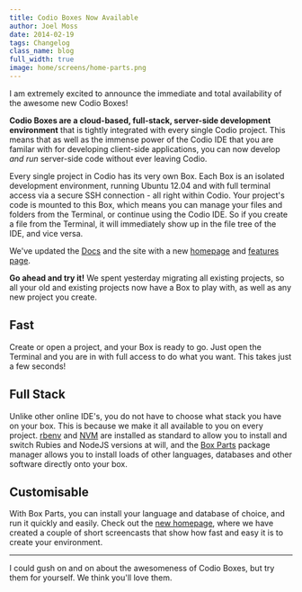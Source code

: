 ```yaml
---
title: Codio Boxes Now Available
author: Joel Moss
date: 2014-02-19
tags: Changelog
class_name: blog
full_width: true
image: home/screens/home-parts.png
---
```


I am extremely excited to announce the immediate and total availability of the awesome new Codio Boxes!

**Codio Boxes are a cloud-based, full-stack, server-side development environment** that is tightly integrated with every single Codio project. This means that as well as the immense power of the Codio IDE that you are familar with for developing client-side applications, you can now develop *and run* server-side code without ever leaving Codio.

Every single project in Codio has its very own Box. Each Box is an isolated development environment, running Ubuntu 12.04 and with full terminal access via a secure SSH connection - all right within Codio. Your project's code is mounted to this Box, which means you can manage your files and folders from the Terminal, or continue using the Codio IDE. So if you create a file from the Terminal, it will immediately show up in the file tree of the IDE, and vice versa.

We've updated the [Docs](/s/docs/) and the site with a new [homepage](/) and [features page](/s/features).

**Go ahead and try it!** We spent yesterday migrating all existing projects, so all your old and existing projects now have a Box to play with, as well as any new project you create.

## Fast

Create or open a project, and your Box is ready to go. Just open the Terminal and you are in with full access to do what you want. This takes just a few seconds!

## Full Stack

Unlike other online IDE's, you do not have to choose what stack you have on your box. This is because we make it all available to you on every project. [rbenv](https://github.com/sstephenson/rbenv) and [NVM](https://github.com/creationix/nvm) are installed as standard to allow you to install and switch Rubies and NodeJS versions at will, and the [Box Parts](/s/docs/boxes/box-parts/) package manager allows you to install loads of other languages, databases and other software directly onto your box.

## Customisable

With Box Parts, you can install your language and database of choice, and run it quickly and easily. Check out the [new homepage](https://codio.com/#overview), where we have created a couple of short screencasts that show how fast and easy it is to create your environment.

---

I could gush on and on about the awesomeness of Codio Boxes, but try them for yourself. We think you'll love them.